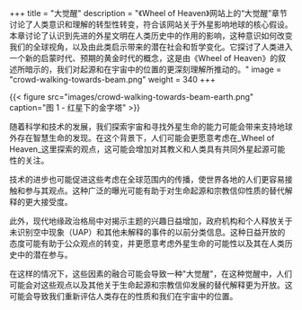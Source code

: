 +++
title = "大觉醒"
description = "《Wheel of Heaven》网站上的“大觉醒”章节讨论了人类意识和理解的转型性转变，符合该网站关于外星影响地球的核心假设。本章讨论了认识到先进的外星文明在人类历史中的作用的影响，这种意识如何改变我们的全球视角，以及由此类启示带来的潜在社会和哲学变化。它探讨了人类进入一个新的启蒙时代、预期的黄金时代的概念，这是由《Wheel of Heaven》的叙述所暗示的，我们对起源和在宇宙中的位置的更深刻理解所推动的。"
image = "crowd-walking-towards-beam.png"
weight = 340
+++

{{< figure src="images/crowd-walking-towards-beam-earth.png" caption="图 1 - 红星下的金字塔" >}}

随着科学和技术的发展，我们探索宇宙和寻找外星生命的能力可能会带来支持地球外存在智慧生命的发现。在这个背景下，人们可能会更愿意考虑在_Wheel of Heaven_这里探索的观点，这可能会增加对其教义和人类具有共同外星起源可能性的关注。

技术的进步也可能促进这些考虑在全球范围内的传播，使世界各地的人们更容易接触和参与其观点。这种广泛的曝光可能有助于对生命起源和宗教信仰性质的替代解释的更大接受度。

此外，现代地缘政治格局中对揭示主题的兴趣日益增加，政府机构和个人释放关于未识别空中现象（UAP）和其他未解释的事件的以前分类信息。这种日益开放的态度可能有助于公众观点的转变，并更愿意考虑外星生命的可能性以及其在人类历史中的潜在参与。

在这样的情况下，这些因素的融合可能会导致一种"大觉醒"，在这种觉醒中，人们可能会对这些观点以及其他关于生命起源和宗教信仰发展的替代解释更为开放。这可能会导致我们重新评估人类存在的性质和我们在宇宙中的位置。